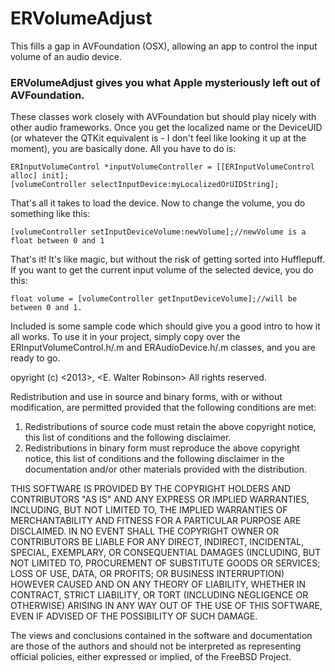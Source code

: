 ERVolumeAdjust
==============

This fills a gap in AVFoundation (OSX), allowing an app to control the input volume of an audio device.

### ERVolumeAdjust gives you what Apple mysteriously left out of AVFoundation.
These classes work closely with AVFoundation but should play nicely with other audio frameworks. Once you get the localized name or the DeviceUID (or whatever the QTKit equivalent is - I don't feel like looking it up at the moment), you are basically done. All you have to do is:

```
ERInputVolumeControl *inputVolumeController = [[ERInputVolumeControl alloc] init];
[volumeController selectInputDevice:myLocalizedOrUIDString];
```
That's all it takes to load the device. Now to change the volume, you do something like this:

```
[volumeController setInputDeviceVolume:newVolume];//newVolume is a float between 0 and 1
```
That's it! It's like magic, but without the risk of getting sorted into Hufflepuff. If you want to get the current input volume of the selected device, you do this:

```
float volume = [volumeController getInputDeviceVolume];//will be between 0 and 1.
```

Included is some sample code which should give you a good intro to how it all works. To use it in your project, simply copy over the ERInputVolumeControl.h/.m and ERAudioDevice.h/.m classes, and you are ready to go.

opyright (c) <2013>, <E. Walter Robinson>
All rights reserved.

Redistribution and use in source and binary forms, with or without
modification, are permitted provided that the following conditions are met: 

1. Redistributions of source code must retain the above copyright notice, this
   list of conditions and the following disclaimer. 
2. Redistributions in binary form must reproduce the above copyright notice,
   this list of conditions and the following disclaimer in the documentation
   and/or other materials provided with the distribution. 

THIS SOFTWARE IS PROVIDED BY THE COPYRIGHT HOLDERS AND CONTRIBUTORS "AS IS" AND
ANY EXPRESS OR IMPLIED WARRANTIES, INCLUDING, BUT NOT LIMITED TO, THE IMPLIED
WARRANTIES OF MERCHANTABILITY AND FITNESS FOR A PARTICULAR PURPOSE ARE
DISCLAIMED. IN NO EVENT SHALL THE COPYRIGHT OWNER OR CONTRIBUTORS BE LIABLE FOR
ANY DIRECT, INDIRECT, INCIDENTAL, SPECIAL, EXEMPLARY, OR CONSEQUENTIAL DAMAGES
(INCLUDING, BUT NOT LIMITED TO, PROCUREMENT OF SUBSTITUTE GOODS OR SERVICES;
LOSS OF USE, DATA, OR PROFITS; OR BUSINESS INTERRUPTION) HOWEVER CAUSED AND
ON ANY THEORY OF LIABILITY, WHETHER IN CONTRACT, STRICT LIABILITY, OR TORT
(INCLUDING NEGLIGENCE OR OTHERWISE) ARISING IN ANY WAY OUT OF THE USE OF THIS
SOFTWARE, EVEN IF ADVISED OF THE POSSIBILITY OF SUCH DAMAGE.

The views and conclusions contained in the software and documentation are those
of the authors and should not be interpreted as representing official policies, 
either expressed or implied, of the FreeBSD Project.